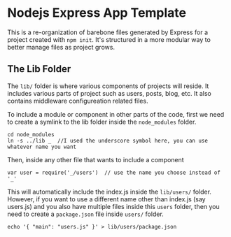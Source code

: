 # Nodejs Express App Template

This is a re-organization of barebone files generated by Express for a project created with `npm init`. It's structured in a more modular way to better manage files as project grows.

## The Lib Folder

The `lib/` folder is where various components of projects will reside. It includes various parts of project such as users, posts, blog, etc. It also contains middleware configureation related files. 

To include a module or component in other parts of the code, first we need to create a symlink to the lib folder inside the `node_modules` folder.

```
cd node_modules
ln -s ../lib _  //I used the underscore symbol here, you can use whatever name you want
```

Then, inside any other file that wants to include a component

```
var user = require('_/users')  // use the name you choose instead of '_'
```

This will automatically include the index.js inside the `lib/users/` folder. However, if you want to use a different name other than index.js (say users.js) and you also have multiple files inside this `users` folder, then you need to create a `package.json` file inside `users/` folder.

```
echo '{ "main": "users.js" }' > lib/users/package.json
```
